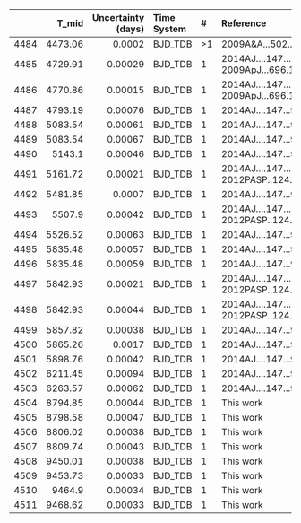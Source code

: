 |      |   T_mid |   Uncertainty (days) | Time System   | #   | Reference                            |
|-----:|--------:|---------------------:|:--------------|:----|:-------------------------------------|
| 4484 | 4473.06 |              0.0002  | BJD_TDB       | >1  | 2009A&A...502..395W                  |
| 4485 | 4729.91 |              0.00029 | BJD_TDB       | 1   | 2014AJ….147…92W; 2009ApJ...696.1950B |
| 4486 | 4770.86 |              0.00015 | BJD_TDB       | 1   | 2014AJ….147…92W; 2009ApJ...696.1950B |
| 4487 | 4793.19 |              0.00076 | BJD_TDB       | 1   | 2014AJ....147...92W                  |
| 4488 | 5083.54 |              0.00061 | BJD_TDB       | 1   | 2014AJ....147...92W                  |
| 4489 | 5083.54 |              0.00067 | BJD_TDB       | 1   | 2014AJ....147...92W                  |
| 4490 | 5143.1  |              0.00046 | BJD_TDB       | 1   | 2014AJ....147...92W                  |
| 4491 | 5161.72 |              0.00021 | BJD_TDB       | 1   | 2014AJ….147…92W; 2012PASP..124..212S |
| 4492 | 5481.85 |              0.0007  | BJD_TDB       | 1   | 2014AJ....147...92W                  |
| 4493 | 5507.9  |              0.00042 | BJD_TDB       | 1   | 2014AJ….147…92W; 2012PASP..124..212S |
| 4494 | 5526.52 |              0.00063 | BJD_TDB       | 1   | 2014AJ....147...92W                  |
| 4495 | 5835.48 |              0.00057 | BJD_TDB       | 1   | 2014AJ....147...92W                  |
| 4496 | 5835.48 |              0.00059 | BJD_TDB       | 1   | 2014AJ....147...92W                  |
| 4497 | 5842.93 |              0.00021 | BJD_TDB       | 1   | 2014AJ….147…92W; 2012PASP..124..212S |
| 4498 | 5842.93 |              0.00044 | BJD_TDB       | 1   | 2014AJ….147…92W; 2012PASP..124..212S |
| 4499 | 5857.82 |              0.00038 | BJD_TDB       | 1   | 2014AJ....147...92W                  |
| 4500 | 5865.26 |              0.0017  | BJD_TDB       | 1   | 2014AJ....147...92W                  |
| 4501 | 5898.76 |              0.00042 | BJD_TDB       | 1   | 2014AJ....147...92W                  |
| 4502 | 6211.45 |              0.00094 | BJD_TDB       | 1   | 2014AJ....147...92W                  |
| 4503 | 6263.57 |              0.00062 | BJD_TDB       | 1   | 2014AJ....147...92W                  |
| 4504 | 8794.85 |              0.00044 | BJD_TDB       | 1   | This work                            |
| 4505 | 8798.58 |              0.00047 | BJD_TDB       | 1   | This work                            |
| 4506 | 8806.02 |              0.00038 | BJD_TDB       | 1   | This work                            |
| 4507 | 8809.74 |              0.00043 | BJD_TDB       | 1   | This work                            |
| 4508 | 9450.01 |              0.00038 | BJD_TDB       | 1   | This work                            |
| 4509 | 9453.73 |              0.00033 | BJD_TDB       | 1   | This work                            |
| 4510 | 9464.9  |              0.00034 | BJD_TDB       | 1   | This work                            |
| 4511 | 9468.62 |              0.00033 | BJD_TDB       | 1   | This work                            |